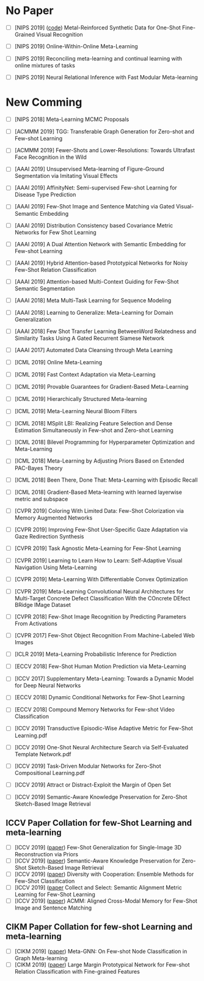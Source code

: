 # No Paper
- [ ] [NIPS 2019] ([code](https://github.com/apple2373/MetaIRNet)) Metal-Reinforced Synthetic Data for One-Shot Fine-Grained Visual Recognition
- [ ] [NIPS 2019] Online-Within-Online Meta-Learning
- [ ] [NIPS 2019] Reconciling meta-learning and continual learning with online mixtures of tasks
- [ ] [NIPS 2019] Neural Relational Inference with Fast Modular Meta-learning


# New Comming
- [ ] [NIPS 2018] Meta-Learning MCMC Proposals

- [ ] [ACMMM 2019] TGG: Transferable Graph Generation for Zero-shot and Few-shot Learning
- [ ] [ACMMM 2019] Fewer-Shots and Lower-Resolutions: Towards Ultrafast Face Recognition in the Wild

- [ ] [AAAI 2019] Unsupervised Meta-learning of Figure-Ground Segmentation via Imitating Visual Effects
- [ ] [AAAI 2019] AffinityNet: Semi-supervised Few-shot Learning for Disease Type Prediction
- [ ] [AAAI 2019] Few-Shot Image and Sentence Matching via Gated Visual-Semantic Embedding
- [ ] [AAAI 2019] Distribution Consistency based Covariance Metric Networks for Few Shot Learning
- [ ] [AAAI 2019] A Dual Attention Network with Semantic Embedding for Few-shot Learning
- [ ] [AAAI 2019] Hybrid Attention-based Prototypical Networks for Noisy Few-Shot Relation Classification
- [ ] [AAAI 2019] Attention-based Multi-Context Guiding for Few-Shot Semantic Segmentation
- [ ] [AAAI 2018] Meta Multi-Task Learning for Sequence Modeling
- [ ] [AAAI 2018] Learning to Generalize: Meta-Learning for Domain Generalization
- [ ] [AAAI 2018] Few Shot Transfer Learning BetweenWord Relatedness and Similarity Tasks Using A Gated Recurrent Siamese Network
- [ ] [AAAI 2017] Automated Data Cleansing through Meta Learning


- [ ] [ICML 2019] Online Meta-Learning
- [ ] [ICML 2019] Fast Context Adaptation via Meta-Learning
- [ ] [ICML 2019] Provable Guarantees for Gradient-Based Meta-Learning
- [ ] [ICML 2019] Hierarchically Structured Meta-learning
- [ ] [ICML 2019] Meta-Learning Neural Bloom Filters
- [ ] [ICML 2018] MSplit LBI: Realizing Feature Selection and Dense Estimation Simultaneously in Few-shot and Zero-shot Learning
- [ ] [ICML 2018] Bilevel Programming for Hyperparameter Optimization and Meta-Learning
- [ ] [ICML 2018] Meta-Learning by Adjusting Priors Based on Extended PAC-Bayes Theory
- [ ] [ICML 2018] Been There, Done That: Meta-Learning with Episodic Recall
- [ ] [ICML 2018] Gradient-Based Meta-learning with learned layerwise metric and subspace

- [ ] [CVPR 2019] Coloring With Limited Data: Few-Shot Colorization via Memory Augmented Networks
- [ ] [CVPR 2019] Improving Few-Shot User-Specific Gaze Adaptation via Gaze Redirection Synthesis
- [ ] [CVPR 2019] Task Agnostic Meta-Learning for Few-Shot Learning
- [ ] [CVPR 2019] Learning to Learn How to Learn: Self-Adaptive Visual Navigation Using Meta-Learning
- [ ] [CVPR 2019] Meta-Learning With Differentiable Convex Optimization
- [ ] [CVPR 2019] Meta-Learning Convolutional Neural Architectures for Multi-Target Concrete Defect Classification With the COncrete DEfect BRidge IMage Dataset
- [ ] [CVPR 2018] Few-Shot Image Recognition by Predicting Parameters From Activations
- [ ] [CVPR 2017] Few-Shot Object Recognition From Machine-Labeled Web Images

- [ ] [ICLR 2019] Meta-Learning Probabilistic Inference for Prediction

- [ ] [ECCV 2018] Few-Shot Human Motion Prediction via Meta-Learning
- [ ] [ICCV 2017] Supplementary Meta-Learning: Towards a Dynamic Model for Deep Neural Networks
- [ ] [ECCV 2018] Dynamic Conditional Networks for Few-Shot Learning
- [ ] [ECCV 2018] Compound Memory Networks for Few-shot Video Classification
- [ ] [ICCV 2019] Transductive Episodic-Wise Adaptive Metric for Few-Shot Learning.pdf
- [ ] [ICCV 2019] One-Shot Neural Architecture Search via Self-Evaluated Template Network.pdf
- [ ] [ICCV 2019] Task-Driven Modular Networks for Zero-Shot Compositional Learning.pdf
- [ ] [ICCV 2019] Attract or Distract-Exploit the Margin of Open Set
- [ ] [ICCV 2019] Semantic-Aware Knowledge Preservation for Zero-Shot Sketch-Based Image Retrieval


## ICCV Paper Collation for few-Shot Learning and meta-learning

- [ ] [ICCV 2019] ([paper](https://arxiv.org/pdf/1909.01205)) Few-Shot Generalization for Single-Image 3D Reconstruction via Priors
- [ ] [ICCV 2019] ([paper](https://arxiv.org/pdf/1904.03208)) Semantic-Aware Knowledge Preservation for Zero-Shot Sketch-Based Image Retrieval
- [ ] [ICCV 2019] ([paper](http://openaccess.thecvf.com/content_ICCV_2019/papers/Dvornik_Diversity_With_Cooperation_Ensemble_Methods_for_Few-Shot_Classification_ICCV_2019_paper.pdf)) Diversity with Cooperation: Ensemble Methods for Few-Shot Classification
- [ ] [ICCV 2019] ([paper](http://openaccess.thecvf.com/content_ICCV_2019/papers/Hao_Collect_and_Select_Semantic_Alignment_Metric_Learning_for_Few-Shot_Learning_ICCV_2019_paper.pdf) Collect and Select: Semantic Alignment Metric Learning for Few-Shot Learning
- [ ] [ICCV 2019] ([paper](http://openaccess.thecvf.com/content_ICCV_2019/papers/Huang_ACMM_Aligned_Cross-Modal_Memory_for_Few-Shot_Image_and_Sentence_Matching_ICCV_2019_paper.pdf)) ACMM: Aligned Cross-Modal Memory for Few-Shot Image and Sentence Matching

## CIKM Paper Collation for few-shot Learning and meta-learning

- [ ] [CIKM 2019] ([paper](https://arxiv.org/pdf/1905.09718.pdf)) Meta-GNN: On Few-shot Node Classification in Graph Meta-learning
- [ ] [CIKM 2019] ([paper](https://dl.acm.org/ft_gateway.cfm?id=3358100&ftid=2094704&dwn=1&CFID=171001657&CFTOKEN=1f6fc8985404ad9c-76434F7F-0C16-4973-955D9C02C525993F)) Large Margin Prototypical Network for Few-shot Relation Classification with Fine-grained Features
